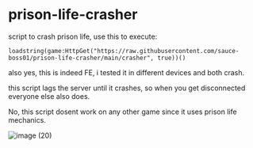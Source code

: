 # prison-life-crasher
script to crash prison life, use this to execute:

```loadstring(game:HttpGet("https://raw.githubusercontent.com/sauce-boss01/prison-life-crasher/main/crasher", true))()```

also yes, this is indeed FE, i tested it in different devices and both crash.

this script lags the server until it crashes, so when you get disconnected everyone else also does.

No, this script dosent work on any other game since it uses prison life mechanics.

![image (20)](https://github.com/sauce-boss01/prison-life-crasher/assets/146222527/d7891a46-2cc3-42f1-8ea5-0e2dca8c31d6)
